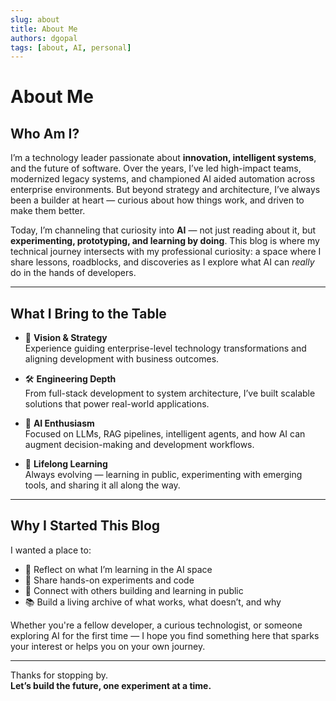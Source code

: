 ```yaml
---
slug: about
title: About Me
authors: dgopal
tags: [about, AI, personal]
---
```


# About Me

## Who Am I?

I’m a technology leader passionate about **innovation, intelligent systems**, and the future of software. Over the years, I’ve led high-impact teams, modernized legacy systems, and championed AI aided automation across enterprise environments. But beyond strategy and architecture, I’ve always been a builder at heart — curious about how things work, and driven to make them better.

Today, I’m channeling that curiosity into **AI** — not just reading about it, but **experimenting, prototyping, and learning by doing**. This blog is where my technical journey intersects with my professional curiosity: a space where I share lessons, roadblocks, and discoveries as I explore what AI can *really* do in the hands of developers.

---

## What I Bring to the Table

- 🧭 **Vision & Strategy**  
  Experience guiding enterprise-level technology transformations and aligning development with business outcomes.

- 🛠️ **Engineering Depth**  
  From full-stack development to system architecture, I’ve built scalable solutions that power real-world applications.

- 🤖 **AI Enthusiasm**  
  Focused on LLMs, RAG pipelines, intelligent agents, and how AI can augment decision-making and development workflows.

- 🧠 **Lifelong Learning**  
  Always evolving — learning in public, experimenting with emerging tools, and sharing it all along the way.

---

## Why I Started This Blog

I wanted a place to:

- 📓 Reflect on what I’m learning in the AI space
- 🧪 Share hands-on experiments and code
- 💬 Connect with others building and learning in public
- 📚 Build a living archive of what works, what doesn’t, and why

Whether you're a fellow developer, a curious technologist, or someone exploring AI for the first time — I hope you find something here that sparks your interest or helps you on your own journey.

---

Thanks for stopping by.  
**Let’s build the future, one experiment at a time.**
